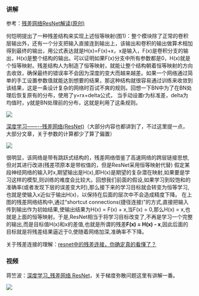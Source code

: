 ### 讲解

参考：[残差网络ResNet解读(原创)](https://zhuanlan.zhihu.com/p/32702162)

何恺明提出了一种残差结构来实现上述恒等映射(图1)：整个模块除了正常的卷积层输出外，还有一个分支把输入直接连到输出上，该输出和卷积的输出做算术相加得到最终的输出，用公式表达就是H(x)=F(x)+x，x是输入，F(x)是卷积分支的输出，H(x)是整个结构的输出。可以证明如果F(x)分支中所有参数都是0，H(x)就是个恒等映射。残差结构人为制造了恒等映射，就能让整个结构朝着恒等映射的方向去收敛，确保最终的错误率不会因为深度的变大而越来越差。如果一个网络通过简单的手工设置参数值就能达到想要的结果，那这种结构就很容易通过训练来收敛到该结果，这是一条设计复杂的网络时百试不爽的规则。回想一下BN中为了在BN处理后恢复原有的分布，使用了y=rx+delta公式， 当手动设置r为标准差，delta为均值时，y就是BN处理前的分布，这就是利用了这条规则。

![](https://pic3.zhimg.com/80/v2-6d080f8db3d814c41d968a054132a44e_hd.jpg)



[深度学习——--残差网络(ResNet)](https://statusrank.xyz/2018/09/03/ResNet/)（大部分内容也都讲到了，不过这里提一点，大部分文章，关于参数的计算都少了算了偏置）

![](https://img-1256179949.cos.ap-shanghai.myqcloud.com/20181228211241.png)

很明显，该网络是带有跳跃式结构的，残差网络借鉴了高速网络的跨层链接思想,但对其进行改进(残差项原本是带权值的，但是ResNet采用恒等映射代替)
假定某段神经网络的输入时x,期望输出是H(x),即H(x)是期望的复杂潜在映射,如果要是学习这样的模型,则训练的难度会比较大。回想我们前面的假设,如果学习到较饱和的准确率(或者发现下层的误差变大时),那么接下来的学习目标就会转变为恒等学习,也就是使输入x近似于输出H(x)，以保持在后面的层次中不会造成精度下降。
在上图的残差网络结构中,通过“shortcut connections(捷径连接)”的方式,直接把输入传到输出作为初始结果,使输出结果为H(x) = F(x) + x,当F(x) = 0,那么H(x) = x,也就是上面的恒等映射。于是,ResNet相当于将学习目标改变了,不再是学习一个完整的输出,而是目标值H(x)和x的差值,也就是所谓的残差**F(x) = H(x) - x**,因此后面的目标就是将残差结果逼近于0,使随着网络加深,准确率不下降。

关于残差连接的理解：[resnet中的残差连接，你确定真的看懂了？](https://zhuanlan.zhihu.com/p/42833949)

### 视频

蒋竺波：[深度学习_残差网络 ResNet](http://i.youku.com/i/UNTU0NjkwNTQyNA==)，关于梯度弥散问题这里有讲解一番。

![](https://pic4.zhimg.com/80/v2-eb44512243a8e59c1fe02a7e6bd481db_hd.jpg)





